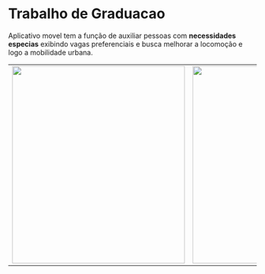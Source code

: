 # Trabalho de Graduacao
Aplicativo movel tem a função de auxiliar pessoas com **necessidades especias** exibindo  vagas preferenciais e busca  melhorar a locomoção e logo a mobilidade urbana.

 <!-- ![Tela Inicial do app](https://github.com/allefsousa/TrabalhoGraduacao/blob/master/app/gitfoi.png)-->



<table>
  <tr>
    <td><img src="https://github.com/allefsousa/TrabalhoGraduacao/blob/master/app/gitfoi.png" data-canonical-src="https://github.com/allefsousa/TrabalhoGraduacao/blob/master/app/gitfoi.png" width="350" height="400" onclick="##" /></td>
    <td><img src="https://github.com/allefsousa/TrabalhoGraduacao/blob/master/app/gitfoi.png" data-canonical-src="https://github.com/allefsousa/TrabalhoGraduacao/blob/master/app/gitfoi.png" width="350" height="400" onclick="##" /></td>
  </tr>
 </table> 


